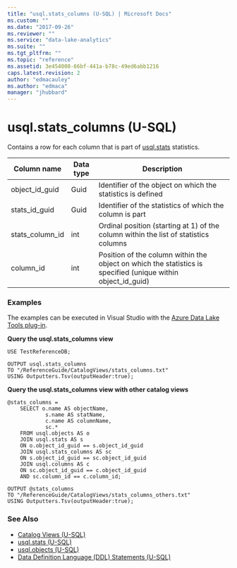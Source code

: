 ```yaml
---
title: "usql.stats_columns (U-SQL) | Microsoft Docs"
ms.custom: ""
ms.date: "2017-09-26"
ms.reviewer: ""
ms.service: "data-lake-analytics"
ms.suite: ""
ms.tgt_pltfrm: ""
ms.topic: "reference"
ms.assetid: 3e454008-66bf-441a-b78c-49ed6abb1216
caps.latest.revision: 2
author: "edmacauley"
ms.author: "edmaca"
manager: "jhubbard"
---
```

# usql.stats_columns (U-SQL)

Contains a row for each column that is part of [usql.stats](usql-stats-u-sql.md) statistics. 

Column name  |Data type  |Description  
---------|---------|---------
object_id_guid     |Guid         |Identifier of the object on which the statistics is defined         
stats_id_guid     |Guid         |Identifier of the statistics of which the column is part         
stats_column_id     |int         |Ordinal position (starting at 1) of the column within the list of statistics columns         
column_id     |int         |Position of the column within the object on which the statistics is specified (unique within object_id_guid)         


### Examples
The examples can be executed in Visual Studio with the [Azure Data Lake Tools plug-in](https://www.microsoft.com/download/details.aspx?id=49504). 


**Query the usql.stats_columns view**
```
USE TestReferenceDB;

OUTPUT usql.stats_columns 
TO "/ReferenceGuide/CatalogViews/stats_columns.txt"
USING Outputters.Tsv(outputHeader:true);
```

**Query the usql.stats_columns view with other catalog views**
```
@stats_columns =
    SELECT o.name AS objectName,
            s.name AS statName,
            c.name AS columnName,
            sc.*
    FROM usql.objects AS o
    JOIN usql.stats AS s
    ON o.object_id_guid == s.object_id_guid
    JOIN usql.stats_columns AS sc
    ON s.object_id_guid == sc.object_id_guid
    JOIN usql.columns AS c
    ON sc.object_id_guid == c.object_id_guid
    AND sc.column_id == c.column_id;

OUTPUT @stats_columns
TO "/ReferenceGuide/CatalogViews/stats_columns_others.txt"
USING Outputters.Tsv(outputHeader:true);  
```

### See Also
* [Catalog Views (U-SQL)](catalog-views-u-sql.md)
* [usql.stats (U-SQL)](usql-stats-u-sql.md)
* [usql.objects (U-SQL)](usql-objects-u-sql.md)
* [Data Definition Language (DDL) Statements (U-SQL)](data-definition-language-ddl-statements-u-sql.md)



